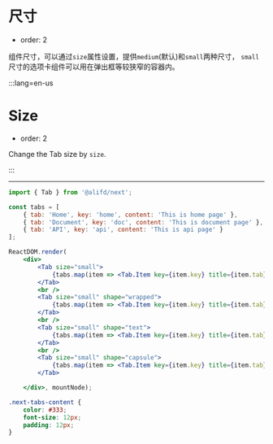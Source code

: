 # 尺寸

- order: 2

组件尺寸，可以通过`size`属性设置，提供`medium`(默认)和`small`两种尺寸，
`small`尺寸的选项卡组件可以用在弹出框等较狭窄的容器内。

:::lang=en-us
# Size

- order: 2

Change the Tab size by `size`.

:::

---

````jsx
import { Tab } from '@alifd/next';

const tabs = [
    { tab: 'Home', key: 'home', content: 'This is home page' },
    { tab: 'Document', key: 'doc', content: 'This is document page' },
    { tab: 'API', key: 'api', content: 'This is api page' }
];

ReactDOM.render(
    <div>
        <Tab size="small">
            {tabs.map(item => <Tab.Item key={item.key} title={item.tab}>{item.content}</Tab.Item>)}
        </Tab>
        <br />
        <Tab size="small" shape="wrapped">
            {tabs.map(item => <Tab.Item key={item.key} title={item.tab}>{item.content}</Tab.Item>)}
        </Tab>
        <br />
        <Tab size="small" shape="text">
            {tabs.map(item => <Tab.Item key={item.key} title={item.tab}>{item.content}</Tab.Item>)}
        </Tab>
        <br />
        <Tab size="small" shape="capsule">
            {tabs.map(item => <Tab.Item key={item.key} title={item.tab}>{item.content}</Tab.Item>)}
        </Tab>

    </div>, mountNode);
````

````css
.next-tabs-content {
    color: #333;
    font-size: 12px;
    padding: 12px;
}
````
